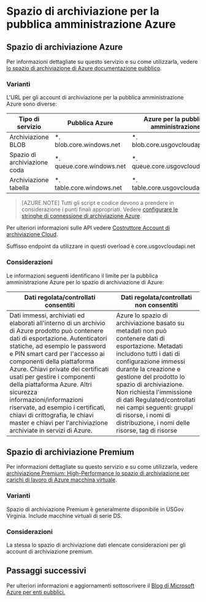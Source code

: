 <properties
    pageTitle="Documentazione per la pubblica amministrazione Azure | Microsoft Azure"
    description="In questo modo un confronto delle caratteristiche e indicazioni sullo sviluppo di applicazioni per la pubblica amministrazione Azure"
    services="Azure-Government"
    cloud="gov" 
    documentationCenter=""
    authors="ryansoc"
    manager="zakramer"
    editor=""/>

<tags
    ms.service="multiple"
    ms.devlang="na"
    ms.topic="article"
    ms.tgt_pltfrm="na"
    ms.workload="azure-government"
    ms.date="10/13/2016"
    ms.author="ryansoc"/>


#  <a name="azure-government-storage"></a>Spazio di archiviazione per la pubblica amministrazione Azure

##  <a name="azure-storage"></a>Spazio di archiviazione Azure

Per informazioni dettagliate su questo servizio e su come utilizzarla, vedere [lo spazio di archiviazione di Azure documentazione pubblico](https://azure.microsoft.com/documentation/services/storage/).

### <a name="variations"></a>Varianti

L'URL per gli account di archiviazione per la pubblica amministrazione Azure sono diverse:

Tipo di servizio|Pubblica Azure|Azure per la pubblica amministrazione
---|---|---
Archiviazione BLOB|*. blob.core.windows.net|*. blob.core.usgovcloudapi.net
Spazio di archiviazione coda|*. queue.core.windows.net|*. queue.core.usgovcloudapi.net
Archiviazione tabella|*. table.core.windows.net| *. table.core.usgovcloudapi.net

>[AZURE.NOTE] Tutti gli script e codice devono a prendere in considerazione i punti finali appropriati.  Vedere [configurare le stringhe di connessione di archiviazione Azure](../storage-configure-connection-string.md#creating-a-connection-string-to-the-explicit-storage-endpoint). 

Per ulteriori informazioni sulle API vedere <a href="https://msdn.microsoft.com/en-us/library/azure/mt616540.aspx">Costruttore Account di archiviazione Cloud</a>.

Suffisso endpoint da utilizzare in questi overload è core.usgovcloudapi.net 

### <a name="considerations"></a>Considerazioni

Le informazioni seguenti identificano il limite per la pubblica amministrazione Azure per lo spazio di archiviazione di Azure:

| Dati regolata/controllati consentiti | Dati regolata/controllati non consentiti |
|--------------------------------------------------------------------------------------|-----------------------------------------------------------------------------------------------------------------------------------------------------------------------------------------------------------------------------------------------------------------------------------------------------------------|
| Dati immessi, archiviati ed elaborati all'interno di un archivio di Azure prodotto può contenere dati di esportazione. Autenticatori statiche, ad esempio le password e PIN smart card per l'accesso ai componenti della piattaforma Azure. Chiavi private dei certificati usati per gestire i componenti della piattaforma Azure. Altri sicurezza informazioni/informazioni riservate, ad esempio i certificati, chiavi di crittografia, le chiavi master e chiavi per l'archiviazione archiviate in servizi di Azure. | Azure lo spazio di archiviazione basato su metadati non può contenere dati di esportazione. Metadati includono tutti i dati di configurazione immessi durante la creazione e gestione del prodotto lo spazio di archiviazione.  Non richiesta l'immissione di dati Regulated/controllati nei campi seguenti: gruppi di risorse, i nomi di distribuzione, i nomi delle risorse, tag di risorse  

##  <a name="premium-storage"></a>Spazio di archiviazione Premium

Per informazioni dettagliate su questo servizio e su come utilizzarla, vedere [archiviazione Premium: High-Performance lo spazio di archiviazione per carichi di lavoro di Azure macchina virtuale](../storage/storage-premium-storage.md).

###  <a name="variations"></a>Varianti

Spazio di archiviazione Premium è generalmente disponibile in USGov Virginia. Include macchine virtuali di serie DS. 

### <a name="considerations"></a>Considerazioni

La stessa lo spazio di archiviazione dati elencate considerazioni per gli account di archiviazione premium. 

##  <a name="next-steps"></a>Passaggi successivi

Per ulteriori informazioni e aggiornamenti sottoscrivere il <a href="https://blogs.msdn.microsoft.com/azuregov/">Blog di Microsoft Azure per enti pubblici.</a>
